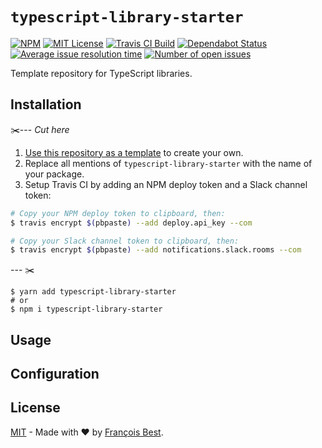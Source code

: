 # `typescript-library-starter`

[![NPM](https://img.shields.io/npm/v/typescript-library-starter?color=red)](https://www.npmjs.com/package/typescript-library-starter)
[![MIT License](https://img.shields.io/github/license/47ng/typescript-library-starter.svg?color=blue)](https://github.com/47ng/typescript-library-starter/blob/master/LICENSE)
[![Travis CI Build](https://img.shields.io/travis/com/47ng/typescript-library-starter.svg)](https://travis-ci.com/47ng/typescript-library-starter)
[![Dependabot Status](https://api.dependabot.com/badges/status?host=github&repo=47ng/typescript-library-starter)](https://dependabot.com)
[![Average issue resolution time](https://isitmaintained.com/badge/resolution/47ng/typescript-library-starter.svg)](https://isitmaintained.com/project/47ng/typescript-library-starter)
[![Number of open issues](https://isitmaintained.com/badge/open/47ng/typescript-library-starter.svg)](https://isitmaintained.com/project/47ng/typescript-library-starter)

Template repository for TypeScript libraries.

## Installation

✂️---
_Cut here_

1. [Use this repository as a template](https://github.com/47ng/typescript-library-starter/generate) to create your own.
2. Replace all mentions of `typescript-library-starter` with the name
   of your package.
3. Setup Travis CI by adding an NPM deploy token and a Slack channel token:

```zsh
# Copy your NPM deploy token to clipboard, then:
$ travis encrypt $(pbpaste) --add deploy.api_key --com

# Copy your Slack channel token to clipboard, then:
$ travis encrypt $(pbpaste) --add notifications.slack.rooms --com
```

--- ✂️

```shell
$ yarn add typescript-library-starter
# or
$ npm i typescript-library-starter
```

## Usage

## Configuration

## License

[MIT](https://github.com/47ng/typescript-library-starter/blob/master/LICENSE) - Made with ❤️ by [François Best](https://francoisbest.com).
